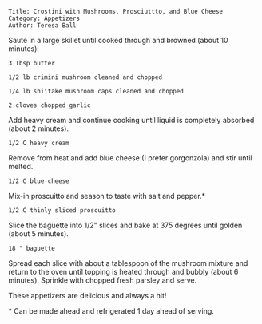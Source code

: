 ~~~ recipe-info
Title: Crostini with Mushrooms, Prosciuttto, and Blue Cheese
Category: Appetizers
Author: Teresa Ball
~~~

Saute in a large skillet until cooked through and browned (about 10 minutes):

~~~ recipe-ingredients
3 Tbsp butter

1/2 lb crimini mushroom cleaned and chopped

1/4 lb shiitake mushroom caps cleaned and chopped

2 cloves chopped garlic
~~~

Add heavy cream and continue cooking until liquid is completely absorbed (about 2 minutes).

~~~ recipe-ingredients
1/2 C heavy cream
~~~

Remove from heat and add blue cheese (I prefer gorgonzola) and stir until melted.

~~~ recipe-ingredients
1/2 C blue cheese
~~~

Mix-in proscuitto and season to taste with salt and pepper.\*

~~~ recipe-ingredients
1/2 C thinly sliced proscuitto
~~~

Slice the baguette into 1/2" slices and bake at 375 degrees until golden (about 5 minutes).

~~~ recipe-ingredients
18 " baguette
~~~

Spread each slice with about a tablespoon of the mushroom mixture and return to the oven until
topping is heated through and bubbly (about 6 minutes). Sprinkle with chopped fresh parsley and
serve.

These appetizers are delicious and always a hit!

\* Can be made ahead and refrigerated 1 day ahead of serving.
